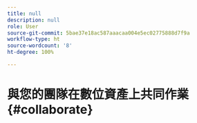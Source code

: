 ```yaml
---
title: null
description: null
role: User
source-git-commit: 5bae37e18ac587aaacaa004e5ec02775888d7f9a
workflow-type: ht
source-wordcount: '8'
ht-degree: 100%

---
```



# 與您的團隊在數位資產上共同作業 {#collaborate}

